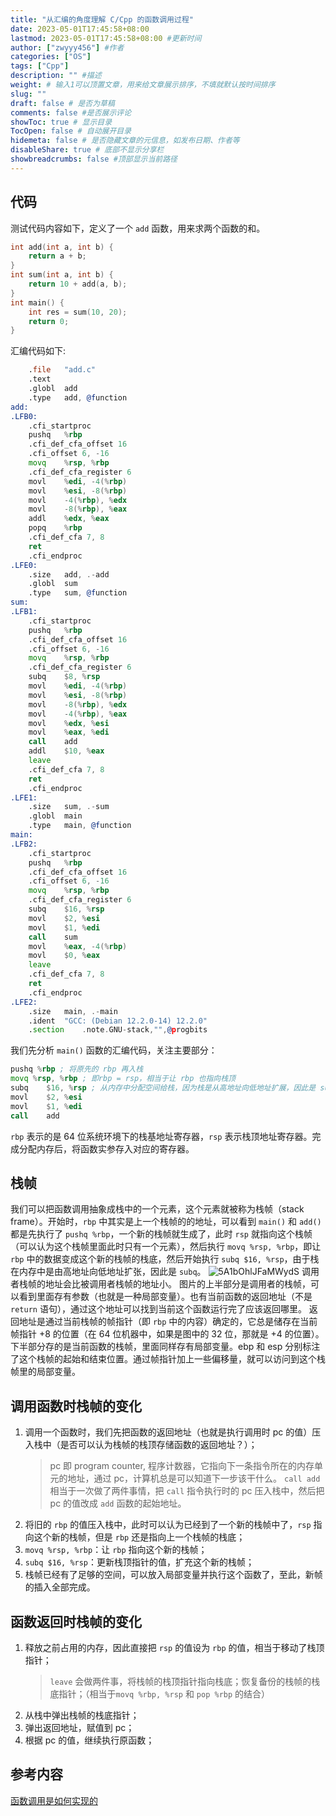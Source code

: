 ```yaml
---
title: "从汇编的角度理解 C/Cpp 的函数调用过程"
date: 2023-05-01T17:45:58+08:00
lastmod: 2023-05-01T17:45:58+08:00 #更新时间
author: ["zwyyy456"] #作者
categories: ["OS"]
tags: ["Cpp"]
description: "" #描述
weight: # 输入1可以顶置文章，用来给文章展示排序，不填就默认按时间排序
slug: ""
draft: false # 是否为草稿
comments: false #是否展示评论
showToc: true # 显示目录
TocOpen: false # 自动展开目录
hidemeta: false # 是否隐藏文章的元信息，如发布日期、作者等
disableShare: true # 底部不显示分享栏
showbreadcrumbs: false #顶部显示当前路径
---
```

## 代码
测试代码内容如下，定义了一个 `add` 函数，用来求两个函数的和。
```c
int add(int a, int b) {
    return a + b;
}
int sum(int a, int b) {
    return 10 + add(a, b);
}
int main() {
    int res = sum(10, 20);
    return 0;
}
```

汇编代码如下:
```asm
	.file	"add.c"
	.text
	.globl	add
	.type	add, @function
add:
.LFB0:
	.cfi_startproc
	pushq	%rbp
	.cfi_def_cfa_offset 16
	.cfi_offset 6, -16
	movq	%rsp, %rbp
	.cfi_def_cfa_register 6
	movl	%edi, -4(%rbp)
	movl	%esi, -8(%rbp)
	movl	-4(%rbp), %edx
	movl	-8(%rbp), %eax
	addl	%edx, %eax
	popq	%rbp
	.cfi_def_cfa 7, 8
	ret
	.cfi_endproc
.LFE0:
	.size	add, .-add
	.globl	sum
	.type	sum, @function
sum:
.LFB1:
	.cfi_startproc
	pushq	%rbp
	.cfi_def_cfa_offset 16
	.cfi_offset 6, -16
	movq	%rsp, %rbp
	.cfi_def_cfa_register 6
	subq	$8, %rsp
	movl	%edi, -4(%rbp)
	movl	%esi, -8(%rbp)
	movl	-8(%rbp), %edx
	movl	-4(%rbp), %eax
	movl	%edx, %esi
	movl	%eax, %edi
	call	add
	addl	$10, %eax
	leave
	.cfi_def_cfa 7, 8
	ret
	.cfi_endproc
.LFE1:
	.size	sum, .-sum
	.globl	main
	.type	main, @function
main:
.LFB2:
	.cfi_startproc
	pushq	%rbp
	.cfi_def_cfa_offset 16
	.cfi_offset 6, -16
	movq	%rsp, %rbp
	.cfi_def_cfa_register 6
	subq	$16, %rsp
	movl	$2, %esi
	movl	$1, %edi
	call	sum
	movl	%eax, -4(%rbp)
	movl	$0, %eax
	leave
	.cfi_def_cfa 7, 8
	ret
	.cfi_endproc
.LFE2:
	.size	main, .-main
	.ident	"GCC: (Debian 12.2.0-14) 12.2.0"
	.section	.note.GNU-stack,"",@progbits
```

我们先分析 `main()` 函数的汇编代码，关注主要部分：
```asm
pushq %rbp ; 将原先的 rbp 再入栈
movq %rsp, %rbp ; 即rbp = rsp，相当于让 rbp 也指向栈顶
subq	$16, %rsp ; 从内存中分配空间给栈，因为栈是从高地址向低地址扩展，因此是 subq
movl	$2, %esi
movl	$1, %edi
call	add
```
`rbp` 表示的是 64 位系统环境下的栈基地址寄存器，`rsp` 表示栈顶地址寄存器。完成分配内存后，将函数实参存入对应的寄存器。

## 栈帧
我们可以把函数调用抽象成栈中的一个元素，这个元素就被称为栈帧（stack frame）。开始时，`rbp` 中其实是上一个栈帧的的地址，可以看到 `main()` 和 `add()` 都是先执行了 `pushq %rbp`，一个新的栈帧就生成了，此时 `rsp` 就指向这个栈帧（可以认为这个栈帧里面此时只有一个元素），然后执行 `movq %rsp, %rbp`，即让 `rbp` 中的数据变成这个新的栈帧的栈底，然后开始执行 `subq $16, %rsp`，由于栈在内存中是由高地址向低地址扩张，因此是 `subq`。
![5A1bOhlJFaMWydS](https://pic-upyun.zwyyy456.tech/smms/2023-12-26-065913.jpg)
调用者栈帧的地址会比被调用者栈帧的地址小。
图片的上半部分是调用者的栈帧，可以看到里面存有参数（也就是一种局部变量）。也有当前函数的返回地址（不是 `return` 语句），通过这个地址可以找到当前这个函数运行完了应该返回哪里。
返回地址是通过当前栈帧的帧指针（即 `rbp` 中的内容）确定的，它总是储存在当前帧指针 +8 的位置（在 64 位机器中，如果是图中的 32 位，那就是 +4 的位置）。
下半部分存的是当前函数的栈帧，里面同样存有局部变量。ebp 和 esp 分别标注了这个栈帧的起始和结束位置。通过帧指针加上一些偏移量，就可以访问到这个栈帧里的局部变量。

## 调用函数时栈帧的变化
1. 调用一个函数时，我们先把函数的返回地址（也就是执行调用时 pc 的值）压入栈中（是否可以认为栈帧的栈顶存储函数的返回地址？）；
    > pc 即 program counter, 程序计数器，它指向下一条指令所在的内存单元的地址，通过 pc，计算机总是可以知道下一步该干什么。
    > `call add` 相当于一次做了两件事情，把 `call` 指令执行时的 pc 压入栈中，然后把 pc 的值改成 `add` 函数的起始地址。
2. 将旧的 `rbp` 的值压入栈中，此时可以认为已经到了一个新的栈帧中了，`rsp` 指向这个新的栈帧，但是 `rbp` 还是指向上一个栈帧的栈底；
3. `movq %rsp, %rbp`：让 `rbp` 指向这个新的栈帧；
4. `subq $16, %rsp`：更新栈顶指针的值，扩充这个新的栈帧；
5. 栈帧已经有了足够的空间，可以放入局部变量并执行这个函数了，至此，新帧的插入全部完成。

## 函数返回时栈帧的变化
1. 释放之前占用的内存，因此直接把 `rsp` 的值设为 `rbp` 的值，相当于移动了栈顶指针；
    > `leave` 会做两件事，将栈帧的栈顶指针指向栈底；恢复备份的栈帧的栈底指针；（相当于`movq %rbp, %rsp` 和 `pop %rbp` 的结合）
2. 从栈中弹出栈帧的栈底指针；
3. 弹出返回地址，赋值到 pc；
4. 根据 pc 的值，继续执行原函数；

## 参考内容
[函数调用是如何实现的](https://ttzytt.com/2022/04/function-call/#fn:2)

